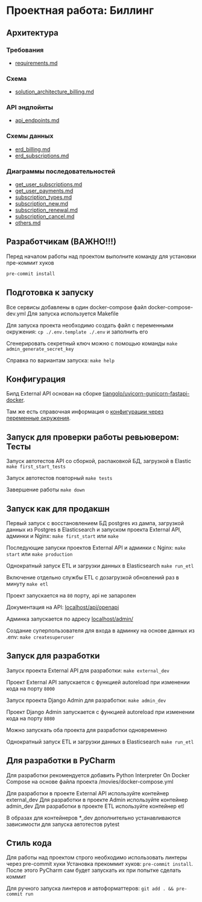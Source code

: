 # Проектная работа: Биллинг

## Архитектура

### Требования
* [requirements.md](architecture%2Frequirements.md)

### Схема 
* [solution_architecture_billing.md](architecture%2Fsolution_architecture_billing.md)

### API эндпойнты
* [api_endpoints.md](architecture%2Fapi_endpoints.md)

### Схемы данных
* [erd_billing.md](architecture%2Ferd_billing.md)
* [erd_subscriptions.md](architecture%2Ferd_subscriptions.md)

### Диаграммы последовательностей
* [get_user_subscriptions.md](architecture%2Fsequence_diagrams%2Fget_user_subscriptions.md)
* [get_user_payments.md](architecture%2Fsequence_diagrams%2Fget_user_payments.md)
* [subscription_types.md](architecture%2Fsequence_diagrams%2Fsubscription_types.md)
* [subscription_new.md](architecture%2Fsequence_diagrams%2Fsubscription_new.md)
* [subscription_renewal.md](architecture%2Fsequence_diagrams%2Fsubscription_renewal.md)
* [subscription_cancel.md](architecture%2Fsequence_diagrams%2Fsubscription_cancel.md)
* [others.md](architecture%2Fsequence_diagrams%2Fothers.md)

## Разработчикам (ВАЖНО!!!)

Перед началом работы над проектом выполните команду для установки пре-коммит хуков
```bash
pre-commit install
```

## Подготовка к запуску

Все сервисы добавлены в один docker-compose файл docker-compose-dev.yml
Для запуска используется Makefile

Для запуска проекта необходимо создать файл с переменными окружения: `cp ./.env.template ./.env` и заполнить его

Сгенерировать секретный ключ можно с помощью команды `make admin_generate_secret_key`

Справка по вариантам запуска: `make help`

## Конфигурация

Билд External API основан на сборке 
[tiangolo/uvicorn-gunicorn-fastapi-docker](https://github.com/tiangolo/uvicorn-gunicorn-fastapi-docker/).

Там же есть справочная информация о 
[конфигурации через переменные окружения](https://github.com/tiangolo/uvicorn-gunicorn-fastapi-docker/#environment-variables).  

## Запуск для проверки работы ревьювером: Тесты

Запуск автотестов API со сборкой, распаковкой БД, загрузкой в Elastic `make first_start_tests`

Запуск автотестов повторный `make tests`

Завершение работы `make down`

## Запуск как для продакшн

Первый запуск с восстановлением БД postgres из дампа, загрузкой данных из 
Postgres в Elasticsearch и запуском проекта External API, админки и Nginx: `make first_start` или `make`

Последующие запуски проектов External API и админки с Nginx: `make start` или `make production`

Однократный запуск ETL и загрузки данных в Elasticsearch `make run_etl`

Включение отдельно службы ETL с дозагрузкой обновлений раз в минуту `make etl`

Проект запускается на `80` порту, api не запаролен

Документация на API: [localhost/api/openapi](http://localhost/api/openapi)

Админка запускается по адресу [localhost/admin/](http://localhost/admin/)

Создание суперпользователя для входа в админку на основе данных из .env: `make createsuperuser`

## Запуск для разработки

Запуск проекта External API для разработки: `make external_dev`

Проект External API запускается с функцией autoreload при изменении кода на порту `8000`

Запуск проекта Django Admin для разработки: `make admin_dev` 

Проект Django Admin запускается с функцией autoreload при изменении кода на порту `8080`

Можно запускать оба проекта для разработки одновременно

Однократный запуск ETL и загрузки данных в Elasticsearch `make run_etl`

## Для разработки в PyCharm

Для разработки рекомендуется добавить Python Interpreter On Docker Compose
на основе файла проекта /movies/docker-compose.yml

Для разработки в проекте External API используйте контейнер external_dev
Для разработки в проекте Admin используйте контейнер admin_dev
Для разработки в проекте ETL используйте контейнер etl

В образах для контейнеров *_dev дополнительно устанавливаются зависимости
для запуска автотестов pytest

## Стиль кода

Для работы над проектом строго необходимо использовать линтеры через pre-commit хуки
Установка прекоммит хуков: `pre-commit install`.
После этого PyCharm сам будет запускать их при попытке сделать коммит

Для ручного запуска линтеров и автоформаттеров: `git add . && pre-commit run` 
